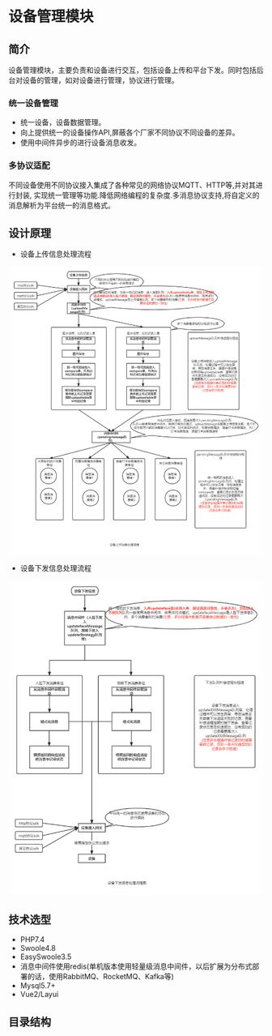 # 设备管理模块

## 简介

设备管理模块，主要负责和设备进行交互，包括设备上传和平台下发。同时包括后台对设备的管理，如对设备进行管理，协议进行管理。

### 统一设备管理

- 统一设备，设备数据管理。
- 向上提供统一的设备操作API,屏蔽各个厂家不同协议不同设备的差异。
- 使用中间件异步的进行设备消息收发。

### 多协议适配 

不同设备使用不同协议接入集成了各种常见的网络协议MQTT、HTTP等,并对其进行封装, 实现统一管理等功能.降低网络编程的复杂度.多消息协议支持,将自定义的消息解析为平台统一的消息格式。

## 设计原理

- 设备上传信息处理流程

![avatar](doc/images/设备上传信息流程图.png)


- 设备下发信息处理流程

![avatar](doc/images/设备下发信息流程图.png)

## 技术选型

- PHP7.4
- Swoole4.8
- EasySwoole3.5
- 消息中间件使用redis(单机版本使用轻量级消息中间件，以后扩展为分布式部署的话，使用RabbitMQ、RocketMQ、Kafka等)
- Mysql5.7+
- Vue2/Layui

## 目录结构

